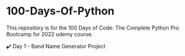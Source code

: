 # 100-Days-Of-Python
This repository is for the 100 Days of Code: The Complete Python Pro Bootcamp for 2022 udemy course.


:heavy_check_mark: Day 1 - Band Name Generator Project